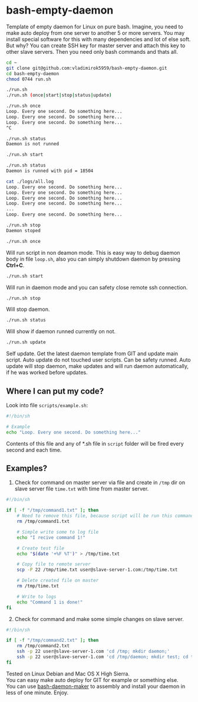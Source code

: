 # bash-empty-daemon

Template of empty daemon for Linux on pure bash. Imagine, you need to make auto deploy from one server to another 5 or more servers. You may install special software for this with many dependencies and lot of else soft. But why? You can create SSH key for master server and attach this key to other slave servers. Then you need only bash commands and thats all.

```sh
cd ~
git clone git@github.com:vladimirok5959/bash-empty-daemon.git
cd bash-empty-daemon
chmod 0744 run.sh
```

```sh
./run.sh
./run.sh (once|start|stop|status|update)
```

```sh
./run.sh once
Loop. Every one second. Do something here...
Loop. Every one second. Do something here...
Loop. Every one second. Do something here...
^C
```

```sh
./run.sh status
Daemon is not runned
```

```sh
./run.sh start
```

```sh
./run.sh status
Daemon is runned with pid = 18504
```

```sh
cat ./logs/all.log
Loop. Every one second. Do something here...
Loop. Every one second. Do something here...
Loop. Every one second. Do something here...
Loop. Every one second. Do something here...
...
Loop. Every one second. Do something here...
```

```sh
./run.sh stop
Daemon stoped
```

```sh
./run.sh once
```

Will run script in non deamon mode. This is easy way to debug daemon body in file `loop.sh`, also you can simply shutdown daemon by pressing **Ctrl+C**.

```sh
./run.sh start
```

Will run in daemon mode and you can safety close remote ssh connection.

```sh
./run.sh stop
```

Will stop daemon.

```sh
./run.sh status
```

Will show if daemon runned currently on not.

```sh
./run.sh update
```

Self update. Get the latest daemon template from GIT and update main script. Auto update do not touched user scripts. Can be safety runned. Auto update will stop daemon, make updates and will run daemon automatically, if he was worked before updates.

## Where I can put my code?

Look into file `scripts/example.sh`:

```sh
#!/bin/sh

# Example
echo "Loop. Every one second. Do something here..."
```

Contents of this file and any of \*.sh file in `script` folder will be fired every second and each time.

## Examples?

1. Check for command on master server via file and create in `/tmp` dir on slave server file `time.txt` with time from master server.

```sh
#!/bin/sh

if [ -f "/tmp/command1.txt" ]; then
	# Need to remove this file, because script will be run this command every second
	rm /tmp/command1.txt

	# Simple write some to log file
	echo "I recive command 1!"

	# Create test file
	echo "$(date '+%F %T')" > /tmp/time.txt

	# Copy file to remote server
	scp -P 22 /tmp/time.txt user@slave-server-1.com:/tmp/time.txt

	# Delete created file on master
	rm /tmp/time.txt

	# Write to logs
	echo "Command 1 is done!"
fi
```

2. Check for command and make some simple changes on slave server.

```sh
#!/bin/sh

if [ -f "/tmp/command2.txt" ]; then
	rm /tmp/command2.txt
	ssh -p 22 user@slave-server-1.com 'cd /tmp; mkdir daemon;'
	ssh -p 22 user@slave-server-1.com 'cd /tmp/daemon; mkdir test; cd test; touch test'
fi
```

Tested on Linux Debian and Mac OS X High Sierra.  
You can easy make auto deploy for GIT for example or something else.  
You can use [bash-daemon-maker](https://github.com/vladimirok5959/bash-daemon-maker) to assembly and install your daemon in less of one minute. Enjoy.

